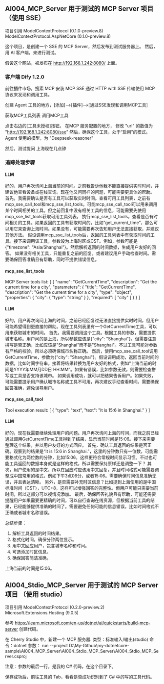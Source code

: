 ## AI004_MCP_Server 用于测试的 MCP Server 项目（使用 SSE）

项目引用
ModelContextProtocol (0.1.0-preview.8)
ModelContextProtocol.AspNetCore (0.1.0-preview.8)


这个项目，是创建一个 SSE 的 MCP Server，然后发布到测试服务器上。
然后，用 AI 客户端，来进行测试。

假设这个网站，被发布在 http://192.168.1.242:8080/ 上面。



### 客户端 Dify 1.2.0
前往插件市场，搜索 MCP
安装 MCP SSE
通过 HTTP with SSE 传输使用 MCP 协议来发现和调用工具。

创建 Agent
工具的地方，[添加]-->[插件]-->[通过SSE发现和调用MCP工具]

获取MCP工具列表
调用MCP工具

点击右边的[工具未授权]按钮。
在MCP 服务配置的地方， 修改 "url" 的数值为  "http://192.168.1.242:8080/sse"
然后，确保这个工具，处于“启用”的模式。
Agent 使用的模型，为 "Deepseek-reasoner"

然后，测试提问
上海现在几点钟



### 追踪处理步骤

#### LLM
好的，用户再次询问上海当前的时间。之前我告诉他我不能直接提供实时时间，并建议他查看设备或在线查询。现在他又问同样的问题，可能需要更具体的帮助。
首先，我需要确认是否有工具可以获取实时时间。查看可用工具列表，之前有mcp_sse_call_tool和mcp_sse_list_tools。可能mcp_sse_call_tool可以用来调用某个时间相关的工具。但之前回复中没有相关工具的信息，可能需要先使用mcp_sse_list_tools获取可用工具列表。
执行mcp_sse_list_tools，查看是否有时间相关的工具。如果返回的工具有获取时间的，比如“get_current_time”，那么可以用它来查询上海时间。如果没有，可能需要再次告知用户无法直接获取，并建议其他方法。
假设调用mcp_sse_list_tools后，返回的工具列表中有获取时间的工具。接下来调用该工具，参数设为上海时区或CST。例如，参数可能是{"timezone": "Asia/Shanghai"}。然后解析返回的时间数据，生成用户友好的回答。
如果没有相关工具，只能重复之前的回复，或者建议用户手动检查时间。需要确保回答准确且有帮助，同时不提供错误信息。


#### mcp_sse_list_tools
MCP Server tools list:
[
  {
    "name": "GetCurrentTime",
    "description": "Get the current time for a city",
    "parameters": {
      "title": "GetCurrentTime",
      "description": "Get the current time for a city",
      "type": "object",
      "properties": {
        "city": {
          "type": "string"
        }
      },
      "required": [
        "city"
      ]
    }
  }
]


#### LLM
好的，用户再次询问上海的时间，之前已经回复过无法直接提供实时时间，但用户可能希望得到更直接的帮助。现在工具列表里有一个GetCurrentTime工具，可以用来获取城市的时间。
首先，我需要调用这个工具。根据工具的参数，需要提供城市名称。用户问的是上海，所以参数应该是{"city": "Shanghai"}。但需要注意拼写是否正确，比如应该是"Shanghai"而不是"Shanghai"。不过工具可能对参数有严格的校验，所以必须确保城市名称正确。
然后，使用mcp_sse_call_tool调用GetCurrentTime，参数为{"city": "Shanghai"}。假设调用成功，返回当前时间的数据，比如时间字符串。接着将结果转换为用户友好的格式，例如“上海当前的时间是YYYY年MM月DD日 HH:MM”。如果有错误，比如参数无效，则需要检查拼写或工具是否支持该城市。
如果调用成功，就可以把结果告诉用户。如果失败，可能需要提示用户确认城市名称或工具不可用，再次建议手动查看时间。需要确保回答准确，避免误导用户。


#### mcp_sse_call_tool
Tool execution result:
[
  {
    "type": "text",
    "text": "It is 15:6 in Shanghai."
  }
]


#### LLM
好的，现在我需要继续处理用户的问题。用户再次询问上海的时间，而我之前已经通过调用GetCurrentTime工具得到了结果，显示当前时间是15:06。接下来需要整理这个结果，并以用户友好的方式回应。
首先，确认工具返回的结果是否正确。观察到的结果是“It is 15:6 in Shanghai.”，这里的分钟数只有一位数，可能需要格式化为两位数的分钟，比如15:06，这样更符合常规时间显示习惯。不过也可能工具返回的数据本身就是这样的格式，所以需要保持原样还是调整一下？
其次，用户使用的是中文，所以在回应时应该用中文回复，并且时间格式可能需要调整成中国常用的格式，例如下午3点06分，或者15:06。需要确保时间信息准确无误，并且表达清晰。
另外，是否需要补充时区信息？比如提到上海使用的是中国标准时间（CST），UTC+8，这样可以增强回答的完整性。但用户可能只需要当前时间，所以这部分可以视情况添加。
最后，确保回答礼貌且有帮助，可能还需要提醒用户如果需要更精确的时间，可以自行查询在线资源，但根据当前工具的结果，已经能够提供准确的时间了。需要避免任何可能的信息错误，比如时间格式不正确或者城市名称错误。

总结步骤：
1. 解析工具返回的时间结果。
2. 格式化时间，确保分钟两位显示。
3. 用中文回应用户，包含城市名称和时间。
4. 可选添加时区信息。
5. 确保回答简洁准确。

上海当前的时间是15:06。






## AI004_Stdio_MCP_Server 用于测试的 MCP Server 项目 （使用 studio）


项目引用
ModelContextProtocol (0.2.0-preview.2)
Microsoft.Extensions.Hosting (9.0.5)

参考
https://learn.microsoft.com/en-us/dotnet/ai/quickstarts/build-mcp-server
创建代码。


在 Cherry Studio 中，新建一个 MCP 服务器.
类型：标准输入/输出(studio)
命令：dotnet
参数：
run
--project
D:\My-Github\my-dotnetcore-sample\AI004_MCP_Server\AI004_Stdio_MCP_Server\AI004_Stdio_MCP_Server.csproj

注意：参数的最后一行，是我的 C# 代码，在这个目录下。

保存成功后，前往工具的 Tab，看看是否成功识别到了 C# 中的写的工具代码。





